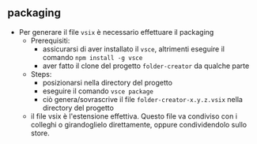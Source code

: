 ## packaging
* Per generare il file ```vsix``` è necessario effettuare il packaging
  * Prerequisiti:
    * assicurarsi di aver installato il ```vsce```, altrimenti eseguire il comando ```npm install -g vsce```
    * aver fatto il clone del progetto ```folder-creator``` da qualche parte
  * Steps:
    * posizionarsi nella directory del progetto
    * eseguire il comando ```vsce package```
    * ciò genera/sovrascrive il file ```folder-creator-x.y.z.vsix``` nella directory del progetto
  * il file vsix è l'estensione effettiva. Questo file va condiviso con i colleghi o girandoglielo direttamente, oppure condividendolo sullo store.